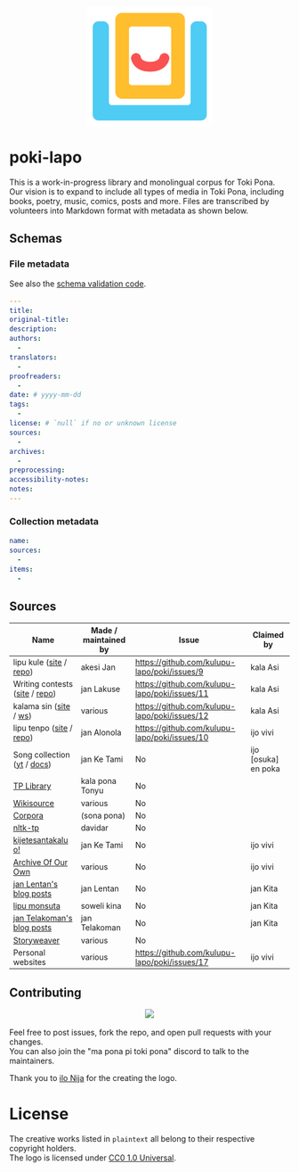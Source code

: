 <img src="images/logo.svg" alt="Logo of poki Lapo" width="225" style="display: block; margin: 0 auto"/>

# poki-lapo

This is a work-in-progress library and monolingual corpus for Toki Pona. Our vision is to expand to include all types of media in Toki Pona, including books, poetry, music, comics, posts and more. Files are transcribed by volunteers into Markdown format with metadata as shown below.

## Schemas

### File metadata

See also the [schema validation code](utils/validate-schemas.ts).

```yaml
---
title:
original-title:
description:
authors:
  -
translators:
  -
proofreaders:
  -
date: # yyyy-mm-dd
tags:
  -
license: # `null` if no or unknown license
sources:
  -
archives:
  -
preprocessing:
accessibility-notes:
notes:
---
```

### Collection metadata
```yaml
name:
sources:
  -
items:
  -
```

## Sources

| Name                                                  | Made / maintained by | Issue                                         | Claimed by            |
|-------------------------------------------------------|----------------------|-----------------------------------------------|-----------------------|
| lipu kule ([site][lk site] / [repo][lk repo])         | akesi Jan            | https://github.com/kulupu-lapo/poki/issues/9  | kala Asi              |
| Writing contests ([site][um site] / [repo][um repo])  | jan Lakuse           | https://github.com/kulupu-lapo/poki/issues/11 | kala Asi              |
| kalama sin ([site][ks site] / [ws][ks ws])            | various              | https://github.com/kulupu-lapo/poki/issues/12 | kala Asi              |
| lipu tenpo ([site][lt site] / [repo][lt repo])        | jan Alonola          | https://github.com/kulupu-lapo/poki/issues/10 | ijo vivi              |
| Song collection ([yt][songs yt] / [docs][songs doc])  | jan Ke Tami          | No                                            | ijo \[osuka\] en poka |
| [TP Library][tonyu lib]                               | kala pona Tonyu      | No                                            |                       |
| [Wikisource]                                          | various              | No                                            |                       |
| [Corpora]                                             | (sona pona)          | No                                            |                       |
| [nltk-tp]                                             | davidar              | No                                            |                       |
| [kijetesantakalu o!][kije o]                          | jan Ke Tami          | No                                            | ijo vivi              |
| [Archive Of Our Own][AO3]                             | various              | No                                            | ijo vivi              |
| [jan Lentan's blog posts][Lentan]                     | jan Lentan           | No                                            | jan Kita              |
| [lipu monsuta]                                        | soweli kina          | No                                            | jan Kita              |
| [jan Telakoman's blog posts][Telakoman]               | jan Telakoman        | No                                            | jan Kita              |
| [Storyweaver]                                         | various              | No                                            |                       |
| Personal websites                                     | various              | https://github.com/kulupu-lapo/poki/issues/17 | ijo vivi              |

[lk site]:https://lipukule.org/
[lk repo]:https://github.com/lipukule/lipu-kule
[um site]:https://utala.pona.la
[um repo]:https://github.com/raacz/utala
[ks site]:https://redcircle.com/shows/kalama-sin
[ks ws]:https://wikisource.org/wiki/Kalama_sin
[lt site]:https://liputenpo.org/
[lt repo]:https://github.com/lipu-tenpo/liputenpo.org
[songs yt]:https://www.youtube.com/playlist?list=PLc7R2x5fn6AqRFUR9JzGIqh0FMdtsXRnH
[songs doc]:https://docs.google.com/spreadsheets/d/1qXextl70wJUo9xJ0VzECLXb3smiroQDT8U2_aAb_ycM/edit
[tonyu lib]:https://docs.google.com/document/d/1IdMucmhPCzvoUF94Gp25XCwocWOl4PfQ_wfOkiU8cu8/edit?usp=sharing
[Wikisource]:https://wikisource.org/wiki/Category:Toki_pona
[Corpora]:https://sona.pona.la/wiki/Corpora
[nltk-tp]:https://github.com/davidar/nltk-tp/tree/master/Corpus
[kije o]:https://kijetesantakalu-o.tumblr.com/tagged/comic
[AO3]:https://archiveofourown.org/works/search?work_search%5Blanguage_id%5D=tok
[Lentan]:https://lipu-sona.pona.la/lentan/
[lipu monsuta]:https://lipumonsuta.neocities.org/
[Telakoman]:https://joelthomastr.github.io/tokipona/README_si
[Storyweaver]:https://storyweaver.org.in/en/stories?language=Toki+Pona

## Contributing

<div align="center">
  <a href="https://github.com/kulupu-lapo/poki/graphs/contributors">
    <img src="https://contrib.rocks/image?repo=kulupu-lapo/poki" />
  </a>
</div>

Feel free to post issues, fork the repo, and open pull requests with your changes.  \
You can also join the "ma pona pi toki pona" discord to talk to the maintainers.

Thank you to [ilo Nija](https://nia.dog/) for the creating the logo.

# License

The creative works listed in `plaintext` all belong to their respective copyright holders.  \
The logo is licensed under [CC0 1.0 Universal](https://creativecommons.org/public-domain/cc0/).
